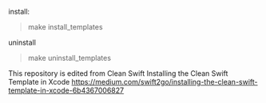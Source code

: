 install:

> make install_templates

uninstall

> make uninstall_templates

This repository is edited from Clean Swift
Installing the Clean Swift Template in Xcode
https://medium.com/swift2go/installing-the-clean-swift-template-in-xcode-6b4367006827